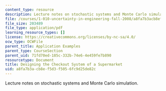 ```yaml
---
content_type: resource
description: Lecture notes on stochastic systems and Monte Carlo simulation.
file: /courses/1-010-uncertainty-in-engineering-fall-2008/a8fa7b3acb8ef5d3f5056fc9d25de82c_app_18.pdf
file_size: 203489
file_type: application/pdf
learning_resource_types: []
license: https://creativecommons.org/licenses/by-nc-sa/4.0/
ocw_type: OCWFile
parent_title: Application Examples
parent_type: CourseSection
parent_uid: 71fd70ed-185c-332b-74e6-4e459fe7b890
resourcetype: Document
title: Designing the Checkout System of a Supermarket
uid: a8fa7b3a-cb8e-f5d3-f505-6fc9d25de82c
---
```

Lecture notes on stochastic systems and Monte Carlo simulation.